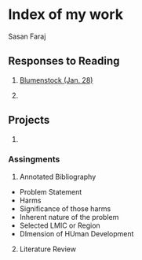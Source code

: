 # Index of my work

Sasan Faraj

## Responses to Reading
1.  [Blumenstock (Jan. 28)](https://github.com/Sasan-Faraj/workshop/blob/master/blumenstock.md)

2. 

## Projects
1.



### Assingments

1. Annotated Bibliography
  - Problem Statement
   - Harms
   - Significance of those harms
   - Inherent nature of the problem
  - Selected LMIC or Region
  - DImension of HUman Development
  
2. Literature Review


